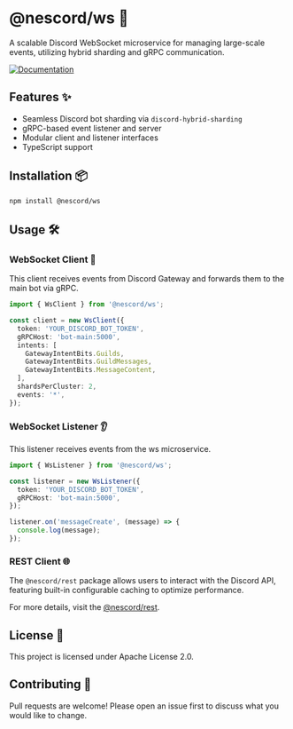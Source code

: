 # @nescord/ws 🚀

A scalable Discord WebSocket microservice for managing large-scale events, utilizing hybrid sharding and gRPC communication.

[![Documentation](https://img.shields.io/badge/Documentation-green)](https://github.com/jaga-live/nescord/blob/main/docs/ws-docs.md)

## Features ✨

- Seamless Discord bot sharding via `discord-hybrid-sharding`
- gRPC-based event listener and server
- Modular client and listener interfaces
- TypeScript support

## Installation 📦

```bash
npm install @nescord/ws
```

## Usage 🛠️

### WebSocket Client 🔗

This client receives events from Discord Gateway and forwards them to the main bot via gRPC.

```typescript
import { WsClient } from '@nescord/ws';

const client = new WsClient({
  token: 'YOUR_DISCORD_BOT_TOKEN',
  gRPCHost: 'bot-main:5000',
  intents: [
    GatewayIntentBits.Guilds,
    GatewayIntentBits.GuildMessages,
    GatewayIntentBits.MessageContent,
  ],
  shardsPerCluster: 2,
  events: '*',
});
```

### WebSocket Listener 👂

This listener receives events from the ws microservice.

```typescript
import { WsListener } from '@nescord/ws';

const listener = new WsListener({
  token: 'YOUR_DISCORD_BOT_TOKEN',
  gRPCHost: 'bot-main:5000',
});

listener.on('messageCreate', (message) => {
  console.log(message);
});
```

### REST Client 🌐

The `@nescord/rest` package allows users to interact with the Discord API, featuring built-in configurable caching to optimize performance.

For more details, visit the [@nescord/rest](https://www.npmjs.com/package/@nescord/rest).

## License 📝

This project is licensed under Apache License 2.0.

## Contributing 🤝

Pull requests are welcome! Please open an issue first to discuss what you would like to change.

